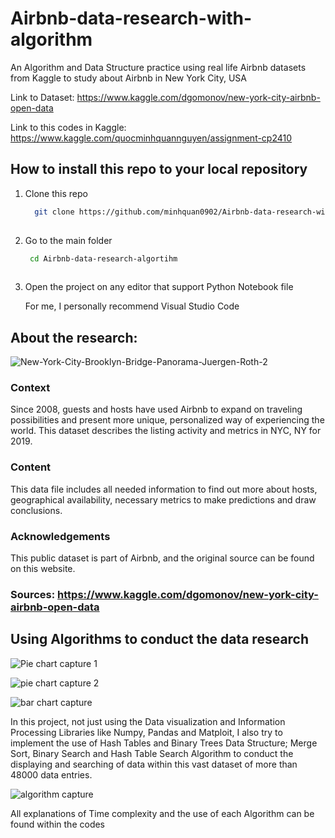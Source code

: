 # Airbnb-data-research-with-algorithm

An Algorithm and Data Structure practice using real life Airbnb datasets from Kaggle to study about Airbnb in New York City, USA

Link to Dataset: https://www.kaggle.com/dgomonov/new-york-city-airbnb-open-data

Link to this codes in Kaggle: https://www.kaggle.com/quocminhquannguyen/assignment-cp2410

## How to install this repo to your local repository
 1. Clone this repo
    ```sh
      git clone https://github.com/minhquan0902/Airbnb-data-research-with-algorithm.git
      
    ```
 2. Go to the main folder
     ```sh
      cd Airbnb-data-research-algortihm
      
    ```
 3. Open the project on any editor that support Python Notebook file
    
    For me, I personally recommend Visual Studio Code
 

## About the research:

![New-York-City-Brooklyn-Bridge-Panorama-Juergen-Roth-2](https://user-images.githubusercontent.com/58071533/119252493-2b179900-bbdf-11eb-830a-64e2ead8ee39.jpg)


### Context

Since 2008, guests and hosts have used Airbnb to expand on traveling possibilities and present more unique, personalized way of experiencing the world. This dataset describes the listing activity and metrics in NYC, NY for 2019.

### Content

This data file includes all needed information to find out more about hosts, geographical availability, necessary metrics to make predictions and draw conclusions.

### Acknowledgements

This public dataset is part of Airbnb, and the original source can be found on this website.

### Sources: https://www.kaggle.com/dgomonov/new-york-city-airbnb-open-data

## Using Algorithms to conduct the data research

![Pie chart capture 1](https://user-images.githubusercontent.com/58071533/119252624-e2141480-bbdf-11eb-80b1-18d7c4924100.JPG)


![pie chart capture 2](https://user-images.githubusercontent.com/58071533/119252638-f5bf7b00-bbdf-11eb-9c05-c3f02f4e2d18.JPG)

![bar chart capture](https://user-images.githubusercontent.com/58071533/119252658-0b34a500-bbe0-11eb-9bd7-4d244ba3695c.JPG)


In this project, not just using the Data visualization and Information Processing Libraries like Numpy, Pandas and Matploit, I also try to implement the use of Hash Tables and Binary Trees Data Structure; Merge Sort, Binary Search and Hash Table Search Algorithm to conduct the displaying and searching of data within this vast dataset of more than 48000 data entries.


![algorithm capture](https://user-images.githubusercontent.com/58071533/119252730-55b62180-bbe0-11eb-8837-9c19db3a288e.JPG)

All explanations of Time complexity and the use of each Algorithm can be found within the codes





 
